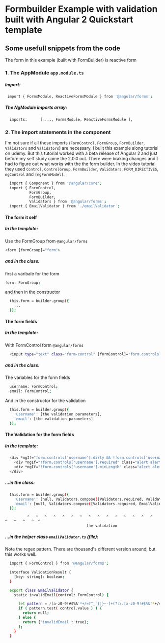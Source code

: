 # Formbuilder Example with validation built with Angular 2 Quickstart template


## Some usefull snippets from the code

The form in this example (built with FormBuilder) is reactive form

### 1. The AppModule `app.module.ts`
##### Import:
```bash
 import { FormsModule, ReactiveFormsModule } from '@angular/forms';
```

##### The NgModule imports array:
```bash
  imports:      [ ..., FormsModule, ReactiveFormsModule ],
```


### 2. The import statements in the component
I'm not sure if all these imports (`FormControl`, `FormGroup`, `FormBuilder`, `Validators` and `Validators`) are necessary. I built this example along tutorial on udemy. But this tutorial worked with a beta release of Angular 2 and just before my self study came the 2.0.0 out. There were braking changes and I had to figure out what works with the the form builder. In the video tutorial they used `Control`, `ControlGroup`, `FormBuilder`, `Validators`, `FORM_DIRECTIVES`, `ngControl` and `[ngFormModel]`.
```bash
  import { Component } from '@angular/core';
  import { FormControl,
           FormGroup,
           FormBuilder,
           Validators } from '@angular/forms';
  import { EmailValidator } from './emailValidator';
```

#### The form it self

##### In the template: 

Use the FormGroup from `@angular/forms`
```bash
<form [formGroup]="form">
```


##### and in the class:
first a varibale for the form
```bash
form: FormGroup;
```
and then in the constructor
```bash
  this.form = builder.group({
    ...
  });
```

#### The form fields

##### In the template:
With FormControl form `@angular/forms`
```bash
  <input type="text" class="form-control" [formControl]="form.controls['username']" >
```
##### and in the class:
The variables for the form fields
```bash
  username: FormControl;
  email: FormControl;
```
And in the constructor for the validation
```bash
  this.form = builder.group({
    'username': [the validation parameters],
    'email': [the validation parameters]
  });
```
#### The Validation for the form fields

##### In the template:
```bash
  <div *ngIf="form.controls['username'].dirty && !form.controls['username'].pending && !form.controls['username'].valid"> 
    <div *ngIf="!form.controls['username'].required" class="alert alert-danger">Username required</div>
    <div *ngIf="!form.controls['username'].minLength" class="alert alert-danger">Minimum lengt: 3 characters</div>
  </div>
```

##### ...in the class:
```bash
  this.form = builder.group({
    'username': [null, Validators.compose([Validators.required, Validators.minLength(3)])],
    'email': [null, Validators.compose([Validators.required, EmailValidator.invalidEmail])]
  });
```
              ^   ^   ^   ^   ^   ^   ^   ^   ^   ^   ^   ^   ^   ^   ^   ^   ^   ^   ^  ^   
                                         the validation
                                         


##### ...in the helper class `emailValidator.ts` (file):
Note the regex pattern. There are thousand's different version around, but this works well. 
```bash
  import { FormControl } from '@angular/forms';

  interface ValidationResult {
    [key: string]: boolean;
  }

  export class EmailValidator {
    static invalidEmail(control: FormControl) {

      let pattern = /[a-z0-9!#$%&'*+/=?^_`{|}~-]+(?:\.[a-z0-9!#$%&'*+/=?^_`{|}~-]+)*@(?:[a-z0-9](?:[a-z0-9]*[a-z0-9])?\.)+[a-z0-9](?:[a-z0-9]*[a-z0-9])?/;
      if ( pattern.test( control.value ) ) {
        return null;
      } else {
        return {'invalidEmail': true};
      };
    }
  }

```

